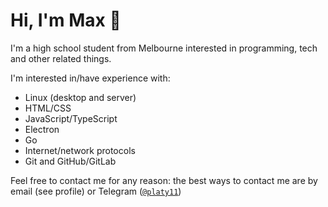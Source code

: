# Hi, I'm Max 👋

I'm a high school student from Melbourne interested in programming, tech and other related things.

I'm interested in/have experience with:
- Linux (desktop and server)
- HTML/CSS
- JavaScript/TypeScript
- Electron
- Go
- Internet/network protocols
- Git and GitHub/GitLab

Feel free to contact me for any reason: the best ways to contact me are by email (see profile) or Telegram ([`@platy11`](https://t.me/platy11))

<!--
**platy11/platy11** is a ✨ _special_ ✨ repository because its `README.md` (this file) appears on your GitHub profile.

Here are some ideas to get you started:

- 🔭 I’m currently working on ...
- 🌱 I’m currently learning ...
- 👯 I’m looking to collaborate on ...
- 🤔 I’m looking for help with ...
- 💬 Ask me about ...
- 📫 How to reach me: ...
- 😄 Pronouns: ...
- ⚡ Fun fact: ...
-->
